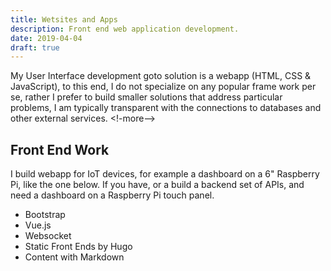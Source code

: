 ```yaml
---
title: Wetsites and Apps
description: Front end web application development.
date: 2019-04-04
draft: true
---
```


My User Interface development goto solution is a webapp (HTML, CSS &
JavaScript), to this end, I do not specialize on any popular frame
work per se, rather I prefer to build smaller solutions that address
particular problems, I am typically transparent with the connections
to databases and other external services.
<!-more-->

## Front End Work

I build webapp for IoT devices, for example a dashboard on a 6"
Raspberry Pi, like the one below.  If you have, or a build a backend
set of APIs, and need a dashboard on a Raspberry Pi touch panel. 

- Bootstrap
- Vue.js
- Websocket
- Static Front Ends by Hugo
- Content with Markdown

